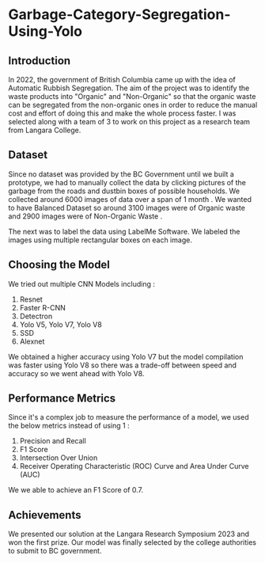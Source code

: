 # Garbage-Category-Segregation-Using-Yolo

## Introduction

In 2022, the government of British Columbia came up with the idea of Automatic Rubbish Segregation.  The aim of the project was to identify the waste products into "Organic" and "Non-Organic" so that the organic waste can be segregated from the non-organic ones in order to reduce the manual cost and effort of doing this and make the  whole  process faster. I was selected along with a team of 3 to work on this project as a research team from Langara College.

## Dataset 

Since no dataset was provided by the BC Government until we built a prototype, we had to manually collect the data by clicking pictures of the garbage from the roads and dustbin boxes of possible households. We collected around 6000 images of data over a span of 1 month . We wanted to have Balanced Dataset so around 3100 images were of Organic waste and 2900 images were of Non-Organic Waste .

The next was to label the data using LabelMe Software. We labeled the images using multiple rectangular boxes on each image. 

## Choosing the Model

We tried out  multiple CNN Models including : 
  1. Resnet
  2. Faster R-CNN
  3. Detectron
  4. Yolo V5, Yolo V7, Yolo V8
  5. SSD
  6. Alexnet

We obtained a higher accuracy using Yolo V7 but the model compilation was faster using Yolo V8 so there was a trade-off between speed and accuracy so we went ahead with Yolo V8. 

## Performance Metrics

Since it's a complex job to measure the performance of a model, we used the below metrics instead of using 1 : 
  1. Precision and Recall
  2. F1 Score
  3. Intersection Over Union
  4. Receiver Operating Characteristic (ROC) Curve and Area Under Curve (AUC)

We we able to achieve an F1 Score of 0.7. 

## Achievements 

We presented our solution at the Langara Research Symposium 2023 and won the first prize. Our model was finally selected by the college authorities to submit to BC government.


